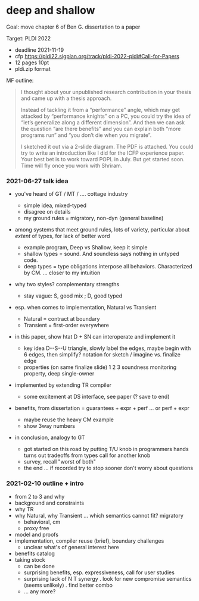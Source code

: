 deep and shallow
===

Goal: move chapter 6 of Ben G. dissertation to a paper

Target: PLDI 2022
- deadline 2021-11-19
- cfp <https://pldi22.sigplan.org/track/pldi-2022-pldi#Call-for-Papers>
- 12 pages 10pt
- pldi.zip format


MF outline:

> I thought about your unpublished research contribution in your thesis and came up with a thesis approach. 
>
> Instead of tackling it from a “performance” angle, which may get attacked by
> “performance knights” on a PC, you could try the idea of “let’s generalize
> along a different dimension”.  And then we can ask the question “are there
> benefits” and you can explain both “more programs run” and “you don’t die when
> you migrate”.  
>
> I sketched it out via a 2-slide diagram. The PDF is attached. You could try to
> write an introduction like I did for the ICFP experience paper. Your best bet
> is to work toward POPL in July. But get started soon. Time will fly once you
> work with Shriram. 


### 2021-06-27 talk idea

- you've heard of GT / MT / .... cottage industry
  - simple idea, mixed-typed
  - disagree on details
  - my ground rules = migratory, non-dyn (general baseline)
- among systems that meet ground rules, lots of variety,
  particular about _extent_ of types, for lack of better word
  - example program, Deep vs Shallow, keep it simple
  - shallow types = sound. And soundless says nothing in untyped code.
  - deep types = type obligations interpose all behaviors. Characterized by CM.
    ... closer to my intuition
- why two styles? complementary strengths
  - stay vague: S, good mix ; D, good typed
- esp. when comes to implementation, Natural vs Transient
  - Natural = contract at boundary
  - Transient = first-order everywhere

- in this paper, show htat D + SN can interoperate and implement it
  - key idea D--S--U triangle,
    slowly label the edges,
    maybe begin with 6 edges, then simplify?
    notation for sketch / imagine vs. finalize edge
  - properties (on same finalize slide)
    1 2 3 soundness
    monitoring property, deep single-owner

- implemented by extending TR compiler
  - some excitement at DS interface, see paper (? save to end)
- benefits, from dissertation = guarantees + expr + perf ... or perf + expr
  - maybe reuse the heavy CM example
  - show 3way numbers

- in conclusion, analogy to GT
  - got started on this road by putting T/U knob in programmers hands
    turns out tradeoffs from types call for another knob
  - survey, recall "worst of both"
  - the end ... if recorded try to stop sooner don't worry about questions


### 2021-02-10 outline + intro

- from 2 to 3 and why
- background and constraints
- why TR
- why Natural, why Transient ... which semantics cannot fit? migratory
  - behavioral, cm
  - proxy free
- model and proofs
- implementation, compiler reuse (brief), boundary challenges
  + unclear what's of general interest here
- benefits catalog
- taking stock
  + can be done
  + surprising benefits, esp. expressiveness, call for user studies
  + surprising lack of N T synergy
    . look for new compromise semantics (seems unlikely)
    . find better combo
  + ... any more?



